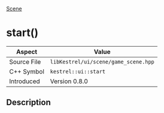 [Scene](index)
# start()
| Aspect | Value |
| --- | --- |
| Source File | `libKestrel/ui/scene/game_scene.hpp` |
| C++ Symbol | `kestrel::ui::start` |
| Introduced | Version 0.8.0 |
## Description

